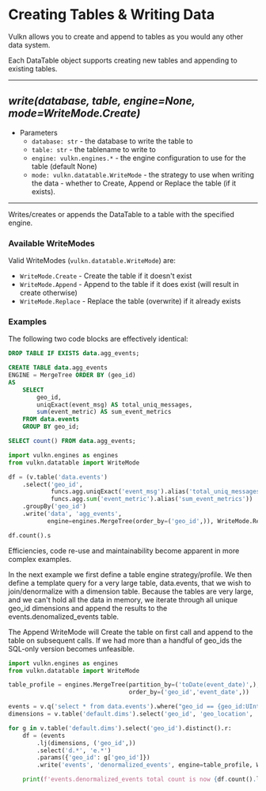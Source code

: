 # Creating Tables & Writing Data

Vulkn allows you to create and append to tables as you would any other data system. 

Each DataTable object supports creating new tables and appending to existing tables.

---

## *write(database, table, engine=None, mode=WriteMode.Create)*

* Parameters
    * ```database: str``` - the database to write the table to
    * ```table: str``` - the tablename to write to
    * ```engine: vulkn.engines.*``` - the engine configuration to use for the table (default None)
    * ```mode: vulkn.datatable.WriteMode``` - the strategy to use when writing the data - whether to 
    Create, Append or Replace the table (if it exists).
---

Writes/creates or appends the DataTable to a table with the specified engine.

### Available WriteModes

Valid WriteModes (```vulkn.datatable.WriteMode```) are:

* ```WriteMode.Create``` - Create the table if it doesn't exist
* ```WriteMode.Append``` - Append to the table if it does exist (will result in create otherwise)
* ```WriteMode.Replace``` - Replace the table (overwrite) if it already exists

### Examples

The following two code blocks are effectively identical:

```sql
DROP TABLE IF EXISTS data.agg_events;

CREATE TABLE data.agg_events 
ENGINE = MergeTree ORDER BY (geo_id)
AS
    SELECT
        geo_id,
        uniqExact(event_msg) AS total_uniq_messages,
        sum(event_metric) AS sum_event_metrics
    FROM data.events
    GROUP BY geo_id;

SELECT count() FROM data.agg_events;
```

```python
import vulkn.engines as engines
from vulkn.datatable import WriteMode

df = (v.table('data.events')
    .select('geo_id',
            funcs.agg.uniqExact('event_msg').alias('total_uniq_messages'),
            funcs.agg.sum('event_metric').alias('sum_event_metrics'))
    .groupBy('geo_id')
    .write('data', 'agg_events',
           engine=engines.MergeTree(order_by=('geo_id',)), WriteMode.Replace))

df.count().s
```

Efficiencies, code re-use and maintainability become apparent in more complex examples.

In the next example we first define a table engine strategy/profile. We then define a template query
for a very large table, data.events, that we wish to join/denormalize with a dimension table. Because
the tables are very large, and we can't hold all the data in memory, we iterate through all unique
geo_id dimensions and append the results to the events.denomalized_events table.

The Append WriteMode will Create the table on first call and append to the table on subsequent calls.
If we had more than a handful of geo_ids the SQL-only version becomes unfeasible.

```python
import vulkn.engines as engines
from vulkn.datatable import WriteMode

table_profile = engines.MergeTree(partition_by=('toDate(event_date)',),
                                  order_by=('geo_id','event_date',))

events = v.q('select * from data.events').where("geo_id == {geo_id:UInt32}").alias('e')
dimensions = v.table('default.dims').select('geo_id', 'geo_location', 'geo_coords').alias('d')

for g in v.table('default.dims').select('geo_id').distinct().r:
    df = (events
        .lj(dimensions, ('geo_id',))
        .select('d.*', 'e.*')
        .params({'geo_id': g['geo_id']})
        .write('events', 'denormalized_events', engine=table_profile, WriteMode.Append))

    print(f'events.denormalized_events total count is now {df.count().l[0][0]}')
```
